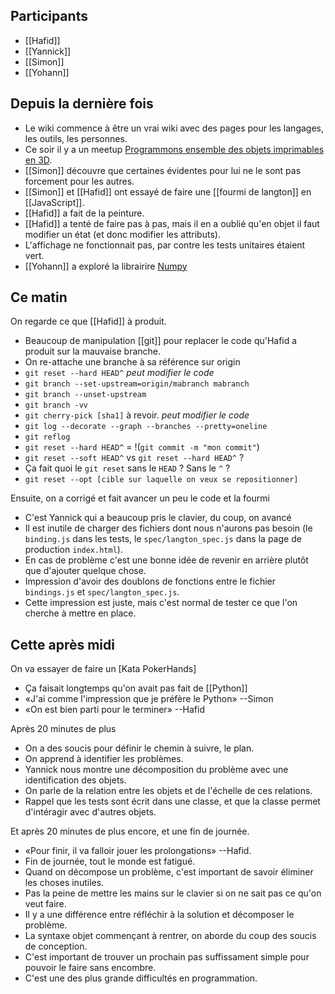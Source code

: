 ## Participants

- [[Hafid]]
- [[Yannick]]
- [[Simon]]
- [[Yohann]]


## Depuis la dernière fois

- Le wiki commence à être un vrai wiki avec des pages pour les langages, les
  outils, les personnes.
- Ce soir il y a un meetup [Programmons ensemble des objets imprimables en
  3D](https://www.meetup.com/fr-FR/Objets-3D-Programmables-app-objets/events/234970346/).
- [[Simon]] découvre que certaines évidentes pour lui ne le sont pas forcement
  pour les autres.
- [[Simon]] et [[Hafid]] ont essayé de faire une [[fourmi de langton]] en
  [[JavaScript]].
- [[Hafid]] a fait de la peinture.
- [[Hafid]] a tenté de faire pas à pas, mais il en a oublié qu'en objet il faut
  modifier un état (et donc modifier les attributs).
- L'affichage ne fonctionnait pas, par contre les tests unitaires étaient vert.
- [[Yohann]] a exploré la librairire [Numpy](http://www.numpy.org/)


## Ce matin

On regarde ce que [[Hafid]] à produit.

- Beaucoup de manipulation [[git]] pour replacer le code qu'Hafid a produit sur
  la mauvaise branche.
- On re-attache une branche à sa référence sur origin
- `git reset --hard HEAD^` _peut modifier le code_
- `git branch --set-upstream=origin/mabranch mabranch`
- `git branch --unset-upstream`
- `git branch -vv`
- `git cherry-pick [sha1]` à revoir. _peut modifier le code_
- `git log --decorate --graph --branches --pretty=oneline`
- `git reflog`
- `git reset --hard HEAD^` = !(`git commit -m "mon commit"`)
- `git reset --soft HEAD^` vs `git reset --hard HEAD^` ?
- Ça fait quoi le `git reset` sans le `HEAD` ? Sans le `^` ?
- `git reset --opt [cible sur laquelle on veux se repositionner]`

Ensuite, on a corrigé et fait avancer un peu le code et la fourmi

- C'est Yannick qui a beaucoup pris le clavier, du coup, on avancé
- Il est inutile de charger des fichiers dont nous n'aurons pas besoin (le
  `binding.js` dans les tests, le `spec/langton_spec.js` dans la page de
  production `index.html`).
- En cas de problème c'est une bonne idée de revenir en arrière plutôt que
  d'ajouter quelque chose.
- Impression d'avoir des doublons de fonctions entre le fichier `bindings.js`
  et `spec/langton_spec.js`.
- Cette impression est juste, mais c'est normal de tester ce que l'on cherche à
  mettre en place.


## Cette après midi

On va essayer de faire un [Kata PokerHands]

- Ça faisait longtemps qu'on avait pas fait de [[Python]]
- «J'ai comme l'impression que je préfère le Python» --Simon
- «On est bien parti pour le terminer» --Hafid

Après 20 minutes de plus

- On a des soucis pour définir le chemin à suivre, le plan.
- On apprend à identifier les problèmes.
- Yannick nous montre une décomposition du problème avec une identification des
  objets.
- On parle de la relation entre les objets et de l'échelle de ces relations.
- Rappel que les tests sont écrit dans une classe, et que la classe permet
  d'intéragir avec d'autres objets.

Et après 20 minutes de plus encore, et une fin de journée.

- «Pour finir, il va falloir jouer les prolongations» --Hafid.
- Fin de journée, tout le monde est fatigué.
- Quand on décompose un problème, c'est important de savoir éliminer les choses inutiles.
- Pas la peine de mettre les mains sur le clavier si on ne sait pas ce qu'on veut faire.
- Il y a une différence entre réfléchir à la solution et décomposer le problème.
- La syntaxe objet commençant à rentrer, on aborde du coup des soucis de conception.
- C'est important de trouver un prochain pas suffissament simple pour pouvoir le faire sans encombre.
- C'est une des plus grande difficultés en programmation.

